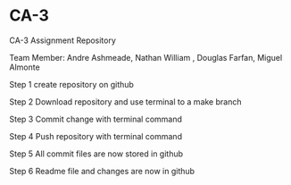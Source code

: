 # CA-3
CA-3 Assignment Repository  

Team Member: Andre Ashmeade, Nathan William , Douglas Farfan, Miguel Almonte

Step 1 create repository on github 

Step 2 Download repository and use terminal to a make branch 

Step 3 Commit change with terminal command 

Step 4 Push repository with terminal command 
 
Step 5 All commit files are now stored in github 

Step 6 Readme file and changes are now in github 


